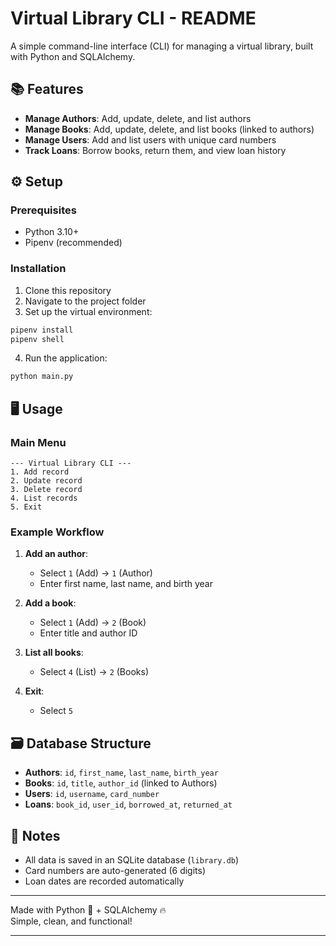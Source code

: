 # Virtual Library CLI - README  

A simple command-line interface (CLI) for managing a virtual library, built with Python and SQLAlchemy.  

## 📚 Features  

- **Manage Authors**: Add, update, delete, and list authors  
- **Manage Books**: Add, update, delete, and list books (linked to authors)  
- **Manage Users**: Add and list users with unique card numbers  
- **Track Loans**: Borrow books, return them, and view loan history  

## ⚙️ Setup  

### Prerequisites  
- Python 3.10+  
- Pipenv (recommended)  

### Installation  
1. Clone this repository  
2. Navigate to the project folder  
3. Set up the virtual environment:  

```bash
pipenv install
pipenv shell
```

4. Run the application:  

```bash
python main.py
```  

## 🖥️ Usage  

### Main Menu  
```
--- Virtual Library CLI ---  
1. Add record  
2. Update record  
3. Delete record  
4. List records  
5. Exit  
```  

### Example Workflow  

1. **Add an author**:  
   - Select `1` (Add) → `1` (Author)  
   - Enter first name, last name, and birth year  

2. **Add a book**:  
   - Select `1` (Add) → `2` (Book)  
   - Enter title and author ID  

3. **List all books**:  
   - Select `4` (List) → `2` (Books)  

4. **Exit**:  
   - Select `5`  

## 🗃️ Database Structure  

- **Authors**: `id`, `first_name`, `last_name`, `birth_year`  
- **Books**: `id`, `title`, `author_id` (linked to Authors)  
- **Users**: `id`, `username`, `card_number`  
- **Loans**: `book_id`, `user_id`, `borrowed_at`, `returned_at`  

## 📝 Notes  

- All data is saved in an SQLite database (`library.db`)  
- Card numbers are auto-generated (6 digits)  
- Loan dates are recorded automatically  

---

Made with Python 🐍 + SQLAlchemy 🔥  
Simple, clean, and functional!  

---